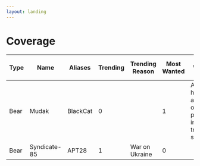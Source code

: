 ```yaml
---
layout: landing
---
```


# Coverage

| Type | Name         | Aliases  | Trending | Trending Reason | Most Wanted | Most Wanted Reason                                            |
| ---- | ------------ | -------- | -------- | --------------- | ----------- | ------------------------------------------------------------- |
| Bear | Mudak        | BlackCat | 0        |                 | 1           | Attack on hospitals and leaks of patients in treatment status |
| Bear | Syndicate-85 | APT28    | 1        | War on Ukraine  | 0           |                                                               |
